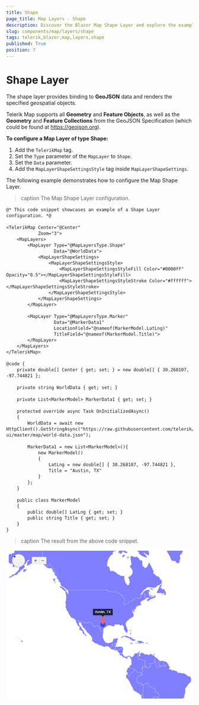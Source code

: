 ```yaml
---
title: Shape
page_title: Map Layers - Shape
description: Discover the Blazor Map Shape Layer and explore the examples.
slug: components/map/layers/shape
tags: telerik,blazor,map,layers,shape
published: True
position: 7
---
```


# Shape Layer

The shape layer provides binding to **GeoJSON** data and renders the specified geospatial objects.

Telerik Map supports all **Geometry** and **Feature Objects**, as well as the **Geometry** and **Feature Collections** from the GeoJSON Specification (which could be found at https://geojson.org).

**To configure a Map Layer of type Shape:**

1. Add the `TelerikMap` tag.
2. Set the `Type` parameter of the `MapLayer` to `Shape`.
3. Set the `Data` parameter.
4. Add the `MapLayerShapeSettingsStyle` tag inside `MapLayerShapeSettings`.

The following example demonstrates how to configure the Map Shape Layer.

>caption The Map Shape Layer configuration.

````Component.razor
@* This code snippet showcases an example of a Shape Layer configuration. *@

<TelerikMap Center="@Center"
            Zoom="3">
    <MapLayers>
        <MapLayer Type="@MapLayersType.Shape"
                  Data="@WorldData">
            <MapLayerShapeSettings>
                <MapLayerShapeSettingsStyle>
                    <MapLayerShapeSettingsStyleFill Color="#0000ff" Opacity="0.5"></MapLayerShapeSettingsStyleFill>
                    <MapLayerShapeSettingsStyleStroke Color="#ffffff"></MapLayerShapeSettingsStyleStroke>
                </MapLayerShapeSettingsStyle>
            </MapLayerShapeSettings>
        </MapLayer>

        <MapLayer Type="@MapLayersType.Marker"
                  Data="@MarkerData1"
                  LocationField="@nameof(MarkerModel.LatLng)"
                  TitleField="@nameof(MarkerModel.Title)">
        </MapLayer>
    </MapLayers>
</TelerikMap>

@code {
    private double[] Center { get; set; } = new double[] { 30.268107, -97.744821 };

    private string WorldData { get; set; }

    private List<MarkerModel> MarkerData1 { get; set; }

    protected override async Task OnInitializedAsync()
    {
        WorldData = await new HttpClient().GetStringAsync("https://raw.githubusercontent.com/telerik/blazor-ui/master/map/world-data.json");

        MarkerData1 = new List<MarkerModel>(){
            new MarkerModel()
            {
                LatLng = new double[] { 30.268107, -97.744821 },
                Title = "Austin, TX"
            }
        };
    }

    public class MarkerModel
    {
        public double[] LatLng { get; set; }
        public string Title { get; set; }
    }
}
````

>caption The result from the above code snippet.

![Blazor Map Shape Layer](../images/shape-layer.png)
